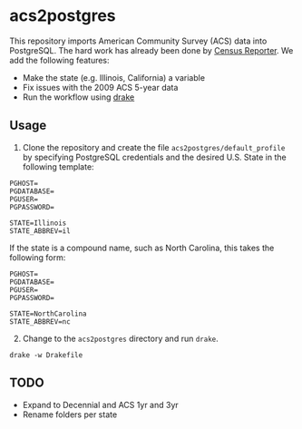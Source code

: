 # acs2postgres
This repository imports American Community Survey (ACS) data into PostgreSQL. The hard work has already been done by [Census Reporter](https://github.com/censusreporter/census-postgres). We add the following features:

- Make the state (e.g. Illinois, California) a variable
- Fix issues with the 2009 ACS 5-year data
- Run the workflow using [drake](https://github.com/factual/drake)

## Usage
1. Clone the repository and create the file `acs2postgres/default_profile` by specifying PostgreSQL credentials and the desired U.S. State in the following template:
 ```
 PGHOST=
 PGDATABASE=
 PGUSER=
 PGPASSWORD=

 STATE=Illinois
 STATE_ABBREV=il
 ```

 If the state is a compound name, such as North Carolina, this takes the following form:
 ```
 PGHOST=
 PGDATABASE=
 PGUSER=
 PGPASSWORD=
 
 STATE=NorthCarolina
 STATE_ABBREV=nc
 ```



2. Change to the `acs2postgres` directory and run `drake`.

 ```
 drake -w Drakefile
 ```

## TODO
 - Expand to Decennial and ACS 1yr and 3yr
 - Rename folders per state
